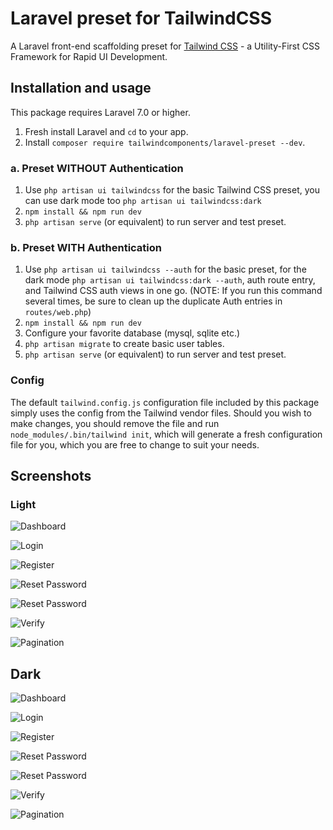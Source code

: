 # Laravel preset for TailwindCSS

A Laravel front-end scaffolding preset for [Tailwind CSS](https://tailwindcss.com) - a Utility-First CSS Framework for Rapid UI Development.

## Installation and usage
This package requires Laravel 7.0 or higher.

1. Fresh install Laravel and `cd` to your app.
2. Install `composer require tailwindcomponents/laravel-preset --dev`.

### a. Preset WITHOUT Authentication

1. Use `php artisan ui tailwindcss` for the basic Tailwind CSS preset, you can use dark mode too `php artisan ui tailwindcss:dark` 
2. `npm install && npm run dev`
3. `php artisan serve` (or equivalent) to run server and test preset.

### b. Preset WITH Authentication

1. Use `php artisan ui tailwindcss --auth` for the basic preset, for the dark mode `php artisan ui tailwindcss:dark --auth`, auth route entry, and Tailwind CSS auth views in one go. (NOTE: If you run this command several times, be sure to clean up the duplicate Auth entries in `routes/web.php`)
4. `npm install && npm run dev`
5. Configure your favorite database (mysql, sqlite etc.)
6. `php artisan migrate` to create basic user tables.
7. `php artisan serve` (or equivalent) to run server and test preset.

### Config

The default `tailwind.config.js` configuration file included by this package simply uses the config from the Tailwind vendor files. Should you wish to make changes, you should remove the file and run `node_modules/.bin/tailwind init`, which will generate a fresh configuration file for you, which you are free to change to suit your needs.

## Screenshots

### Light

![Dashboard](/screenshots/dashboard.png)

![Login](/screenshots/login.png)

![Register](/screenshots/register.png)

![Reset Password](/screenshots/reset-password-email.png)

![Reset Password](/screenshots/reset-password.png)

![Verify](/screenshots/verify.png)

![Pagination](/screenshots/pagination.png)

## Dark

![Dashboard](/screenshots/dashboard-dark.png)

![Login](/screenshots/login-dark.png)

![Register](/screenshots/register-dark.png)

![Reset Password](/screenshots/reset-password-email-dark.png)

![Reset Password](/screenshots/reset-password-dark.png)

![Verify](/screenshots/verify-dark.png)

![Pagination](/screenshots/pagination-dark.png)